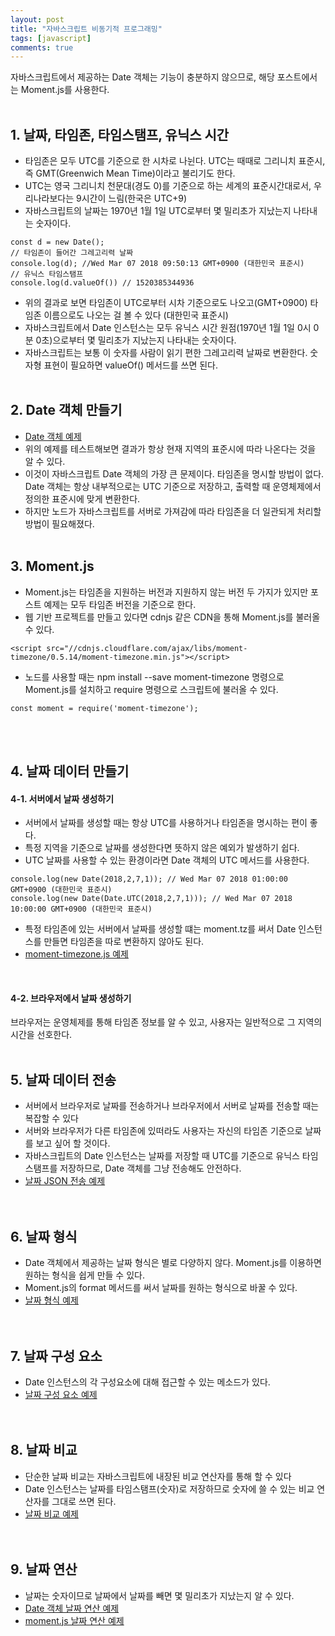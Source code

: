 ```yaml
---
layout: post
title: "자바스크립트 비동기적 프로그래밍"
tags: [javascript]
comments: true
---
```


자바스크립트에서 제공하는 Date 객체는 기능이 충분하지 않으므로, 해당 포스트에서는 Moment.js를 사용한다.  
<br/>

## 1. 날짜, 타임존, 타임스탬프, 유닉스 시간
- 타임존은 모두 UTC를 기준으로 한 시차로 나뉜다. UTC는 때때로 그리니치 표준시, 즉 GMT(Greenwich Mean Time)이라고 불리기도 한다.  
- UTC는 영국 그리니치 천문대(경도 0)를 기준으로 하는 세계의 표준시간대로서, 우리나라보다는 9시간이 느림(한국은 UTC+9)
- 자바스크립트의 날짜는 1970년 1월 1일 UTC로부터 몇 밀리초가 지났는지 나타내는 숫자이다.  

```
const d = new Date();
// 타임존이 들어간 그레고리력 날짜
console.log(d); //Wed Mar 07 2018 09:50:13 GMT+0900 (대한민국 표준시) 
// 유닉스 타임스탬프
console.log(d.valueOf()) // 1520385344936
```  

- 위의 결과로 보면 타임존이 UTC로부터 시차 기준으로도 나오고(GMT+0900) 타임존 이름으로도 나오는 걸 볼 수 있다 (대한민국 표준시)  
- 자바스크립트에서 Date 인스턴스는 모두 유닉스 시간 원점(1970년 1월 1일 0시 0분 0초)으로부터 몇 밀리초가 지났는지 나타내는 숫자이다.
- 자바스크립트는 보통 이 숫자를 사람이 읽기 편한 그레고리력 날짜로 변환한다. 숫자형 표현이 필요하면 valueOf() 메서드를 쓰면 된다.
<br/><br/>

## 2. Date 객체 만들기
- [Date 객체 예제](https://github.com/yoojh9/learning-javascript-example/blob/master/ch15/date-intance-test.js)  
- 위의 예제를 테스트해보면 결과가 항상 현재 지역의 표준시에 따라 나온다는 것을 알 수 있다.
- 이것이 자바스크립트 Date 객체의 가장 큰 문제이다. 타임존을 명시할 방법이 없다. Date 객체는 항상 내부적으로는 UTC 기준으로 저장하고, 출력할 때 운영체제에서 정의한 표준시에 맞게 변환한다.
- 하지만 노드가 자바스크립트를 서버로 가져감에 따라 타임존을 더 일관되게 처리할 방법이 필요해졌다.
<br/><br/>

## 3. Moment.js
- Moment.js는 타임존을 지원하는 버전과 지원하지 않는 버전 두 가지가 있지만 포스트 예제는 모두 타임존 버전을 기준으로 한다.
- 웹 기반 프로젝트를 만들고 있다면 cdnjs 같은 CDN을 통해 Moment.js를 불러올 수 있다.  

```
<script src="//cdnjs.cloudflare.com/ajax/libs/moment-timezone/0.5.14/moment-timezone.min.js"></script>
```  

- 노드를 사용할 때는 npm install --save moment-timezone 명령으로 Moment.js를 설치하고 require 명령으로 스크립트에 불러올 수 있다.  

```
const moment = require('moment-timezone');
```  
<br/><br/>

## 4. 날짜 데이터 만들기  
#### 4-1. 서버에서 날짜 생성하기
- 서버에서 날짜를 생성할 때는 항상 UTC를 사용하거나 타임존을 명시하는 편이 좋다.
- 특정 지역을 기준으로 날짜를 생성한다면 뜻하지 않은 예외가 발생하기 쉽다.
- UTC 날짜를 사용할 수 있는 환경이라면 Date 객체의 UTC 메서드를 사용한다.  

```
console.log(new Date(2018,2,7,1)); // Wed Mar 07 2018 01:00:00 GMT+0900 (대한민국 표준시)
console.log(new Date(Date.UTC(2018,2,7,1))); // Wed Mar 07 2018 10:00:00 GMT+0900 (대한민국 표준시)
```  
- 특정 타임존에 있는 서버에서 날짜를 생성할 떄는 moment.tz를 써서 Date 인스턴스를 만들면 타임존을 따로 변환하지 않아도 된다.  
- [moment-timezone.js 예제](https://github.com/yoojh9/learning-javascript-example/blob/master/ch15/moment-js-test.js)  
<br/>

#### 4-2. 브라우저에서 날짜 생성하기
브라우저는 운영체제를 통해 타임존 정보를 알 수 있고, 사용자는 일반적으로 그 지역의 시간을 선호한다.
<br/><br/>

## 5. 날짜 데이터 전송
- 서버에서 브라우저로 날짜를 전송하거나 브라우저에서 서버로 날짜를 전송할 때는 복잡할 수 있다
- 서버와 브라우저가 다른 타임존에 있떠라도 사용자는 자신의 타임존 기준으로 날짜를 보고 싶어 할 것이다.
- 자바스크립트의 Date 인스턴스는 날짜를 저장할 때 UTC를 기준으로 유닉스 타임스탬프를 저장하므로, Date 객체를 그냥 전송해도 안전하다.  
- [날짜 JSON 전송 예제](https://github.com/yoojh9/learning-javascript-example/blob/master/ch15/date-json-test.js)  
<br/><br/>

## 6. 날짜 형식
- Date 객체에서 제공하는 날짜 형식은 별로 다양하지 않다. Moment.js를 이용하면 원하는 형식을 쉽게 만들 수 있다.
- Moment.js의 format 메서드를 써서 날짜를 원하는 형식으로 바꿀 수 있다.  
- [날짜 형식 예제](https://github.com/yoojh9/learning-javascript-example/blob/master/ch15/date-format-test.js)  
<br/><br/>

## 7. 날짜 구성 요소
- Date 인스턴스의 각 구성요소에 대해 접근할 수 있는 메소드가 있다.  
- [날짜 구성 요소 예제](https://github.com/yoojh9/learning-javascript-example/blob/master/ch15/date-format-test.js)  
<br/><br/>

## 8. 날짜 비교
- 단순한 날짜 비교는 자바스크립트에 내장된 비교 연산자를 통해 할 수 있다
- Date 인스턴스는 날짜를 타임스탬프(숫자)로 저장하므로 숫자에 쓸 수 있는 비교 연산자를 그대로 쓰면 된다.  
- [날짜 비교 예제](https://github.com/yoojh9/learning-javascript-example/blob/master/ch15/date-compare-test.js)  
<br/><br/>

## 9. 날짜 연산
- 날짜는 숫자이므로 날짜에서 날짜를 빼면 몇 밀리초가 지났는지 알 수 있다.
- [Date 객체 날짜 연산 예제](https://github.com/yoojh9/learning-javascript-example/blob/master/ch15/date-operation-test.js)  
- [moment.js 날짜 연산 예제](https://github.com/yoojh9/learning-javascript-example/blob/master/ch15/moment-js-operation-test.js)  